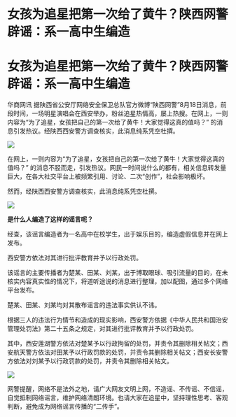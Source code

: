 # 女孩为追星把第一次给了黄牛？陕西网警辟谣：系一高中生编造

# 女孩为追星把第一次给了黄牛？陕西网警辟谣：系一高中生编造

华商网讯
据陕西省公安厅网络安全保卫总队官方微博“陕西网警”8月18日消息，前段时间，一场明星演唱会在西安举办，粉丝追星热情高，屡上热搜。在网上，一则内容为“为了追星，女孩把自己的第一次给了黄牛！大家觉得这真的值吗？”
的消息引发热议。经陕西西安警方调查核实，此消息纯系凭空杜撰。

![](https://inews.gtimg.com/om_bt/OZ7WX3mNDSIeydBUrOr98VWcP0ubF9iDC0anX7sgJKJSEAA/1000)

在网上，一则内容为“为了追星，女孩把自己的第一次给了黄牛！大家觉得这真的值吗？”
的消息不胫而走，引发热议。网民一时间说什么的都有，相关信息转发量巨大，在各大社交平台上被频繁引用、讨论、二次“创作”，社会影响极坏。

然而，经陕西西安警方调查核实，此消息纯系凭空杜撰。

![](https://inews.gtimg.com/om_bt/OtSR4L2ZWoPOgWU9-OBz3qu3m70fGWMAnv8bOjEetHd18AA/1000)

**是什么人编造了这样的谣言呢？**

经查，该谣言编造者为一名高中在校学生，出于娱乐目的，编造虚假信息并在网上发布。

西安警方依法对其进行批评教育并予以行政处罚。

该谣言的主要传播者为楚某、田某、刘某，出于博取眼球、吸引流量的目的，在未核实内容真实性的情况下，将道听途说的消息进行整理，加以配图，通过多个网络平台发布。

楚某、田某、刘某均对其散布谣言的违法事实供认不讳。

根据三人的违法行为情节和造成的现实影响，西安警方依据《中华人民共和国治安管理处罚法》第二十五条之规定，对其进行批评教育并予以行政处罚。

其中，西安莲湖警方依法对楚某予以行政拘留的处罚，并责令其删除相关帖文；西安航天警方依法对田某予以行政罚款的处罚，并责令其删除相关帖文；西安长安警方依法对刘某予以行政罚款的处罚，并责令其删除相关帖文。

![](https://inews.gtimg.com/om_bt/O9OKVcAJofVXryrvUvFpEaWMkrtA015USvk1-LilJ7wm8AA/1000)

网警提醒，网络不是法外之地，请广大网友文明上网，不造谣、不传谣、不信谣，自觉抵制网络谣言，维护网络清朗环境。也请大家在追星中，坚持理性思考、客观判断，避免成为网络谣言传播的“二传手”。

